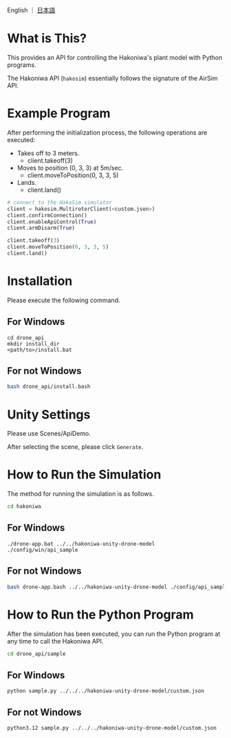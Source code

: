 
English ｜ [日本語](README-ja.md)

# What is This?

This provides an API for controlling the Hakoniwa's plant model with Python programs.

The Hakoniwa API (`hakosim`) essentially follows the signature of the AirSim API.

# Example Program

After performing the initialization process, the following operations are executed:

* Takes off to 3 meters.
  * client.takeoff(3)
* Moves to position (0, 3, 3) at 5m/sec.
  * client.moveToPosition(0, 3, 3, 5)
* Lands.
  * client.land()

```python
# connect to the HakoSim simulator
client = hakosim.MultirotorClient(<custom.json>)
client.confirmConnection()
client.enableApiControl(True)
client.armDisarm(True)

client.takeoff(3)
client.moveToPosition(0, 3, 3, 5)
client.land()
```

# Installation

Please execute the following command.

## For Windows

```
cd drone_api
mkdir install_dir
<path/to>/install.bat 
```

## For not Windows

```bash
bash drone_api/install.bash
```

# Unity Settings

Please use Scenes/ApiDemo.

After selecting the scene, please click `Generate`.

# How to Run the Simulation

The method for running the simulation is as follows.

```bash
cd hakoniwa
```

## For Windows

```
./drone-app.bat ../../hakoniwa-unity-drone-model ./config/win/api_sample
```

## For not Windows

```bash
bash drone-app.bash ../../hakoniwa-unity-drone-model ./config/api_sample
```

# How to Run the Python Program

After the simulation has been executed, you can run the Python program at any time to call the Hakoniwa API.


```bash
cd drone_api/sample
```

## For Windows

```
python sample.py ../../../hakoniwa-unity-drone-model/custom.json
```

## For not Windows

```bash
python3.12 sample.py ../../../hakoniwa-unity-drone-model/custom.json
```
